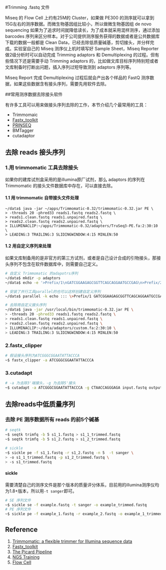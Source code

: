 #Trimming .fastq 文件

Miseq 的 Flow Cell 上约有25M的 Cluster，如果做 PE300 的测序就可以拿到15G左右的测序数据。而微生物基因组比较小，所以做微生物基因组 de novo sequencing 如果为了追求时间就降低读长，为了成本就采用混样测序，通过添加 barcodes 序列来区分样本。对于公司提供测序服务获得的数据或者是公共数据库下载的数据一般都是 Clean Data，已经去除低质量碱基，剪切接头，并分样完成。实验室自己的 Miseq 测序仪上机时填写好 Sample Sheet，Miseq Reporter 做2级分析时可以自动完成 Trimming adaptors 和 Demultiplexing 的过程。但有些情况下还是需要手动 Trimming adaptors 的，比如做文库目标序列特别短或者文库制备时打断出问题，插入序列过短导致测到 adaptors 序列等。

Miseq Report 完成 Demultiplexing 过程后就会产出各个样品的 FastQ 测序数据，如果这些数据含有接头序列，需要先用软件去除。

##常用测序数据去除接头软件

有许多工具可以用来做接头序列去除的工作，本节介绍几个最常用的工具：

* Trimmomaic
* [Fastx_toolkit](http://hannonlab.cshl.edu/fastx_toolkit)
* [PRINSEQ](http://prinseq.sourceforge.net)
* BMTagger
* cutadaptor

## 去除 reads 接头序列

### 1.用 trimmomatic 工具去除接头

如果你的建库试剂盒采用的是illumina原厂试剂，那么 adaptors 的序列在 Trimmomatic 的接头文件数据库中存在，可以直接去除。

#### 1.1 用 trimmomatic 自带接头文件处理

```
~/data$ java -jar ~/apps/Trimmomatic-0.32/trimmomatic-0.32.jar PE \
> -threads 20 -phred33 reads1.fastq reads2.fastq \
> reads1.clean.fastq reads1.unpaired.fastq \
> reads2.clean.fastq reads2.unpaired.fastq \
> ILLUMINACLIP:~/apps/Trimmomatic-0.32/adapters/TruSeq3-PE.fa:2:30:10 \
> LEADING:3 TRAILING:3 SLIDINGWINDOW:4:15 MINLEN:50
```

#### 1.2 用自定义序列来处理

如果文库制备用的是非官方的第三方试剂，或者是自己设计合成的引物接头，那接头序列不包含在软件数据库中，则需要自己定义。

```bash
# 自定义 Trimmomatic 的adapotrs序列
~/data$ mkdir -p adaptors
~/data$ echo -e '>Prefix/1\nGATCGGAAGAGCGGTTCAGCAGGAATGCCGAG\n>Prefix/2\nACACTCTTTCCCTACACGACGCTCTTCCGATCT' > adaptors/custom.fa

# 安装了并行工具parallel的也可以这样创建自定义序列
~/data$ parallel -k echo ::: \>Prefix/1 GATCGGAAGAGCGGTTCAGCAGGAATGCCGAG \>Prefix/2 ACACTCTTTCCCTACACGACGCTCTTCCGATCT > adaptors/custom.fa

# 去除用自定义接头序列
~/data$ java -jar /usr/local/bin/trimmomatic-0.32.jar PE \
> -threads 20 -phred33 reads1.fastq reads2.fastq \
> reads1.clean.fastq reads1.unpaired.fastq \
> reads2.clean.fastq reads2.unpaired.fastq \
> ILLUMINACLIP:~/data/adaptors/custom.fa:2:30:10 \
> LEADING:3 TRAILING:3 SLIDINGWINDOW:4:15 MINLEN:50
```

### 2.fastx_clipper

```bash
# 假设接头序列为ATCGGGCGGAATATTACCCA
~$ fastx_clipper -a ATCGGGCGGAATATTACCCA
```

### 3.cutadapt

```bash
# -a 为去除3'端接头，-g 为去除5'接头
~$ cutadapt -a ATCGGGCGGAATATTACCCA -g CTAACCAGGGAGA input.fastq output.fastq
```

## 去除reads中低质量序列

### 去除 PE 测序数据所有 reads 的前5个碱基

```bash
# seqtk
~$ seqtk trimfq -b 5 s1_1.fastq > s1_1_trimmed.fastq
~$ seqtk trimfq -b 5 s1_2.fastq > s1_2_trimmed.fastq

# sickle
~$ sickle pe -f s1_1.fastq -r s1_2.fastq -n 5  -t sanger \
> -o s1_1_trimmed.fastq -p s1_2_trimmed.fastq \
> -s s1_trimmed.fastq
```

#### sickle

需要清楚自己的测序文件是那个版本的质量评分体系，目前用的illumina测序仪均为1.8+版本，所以用`-t sanger`即可。

```bash
# SE 序列文件
~$ sickle se -f example.fastq -t sanger -o example_trimmed.fastq
# PE 序列文件
~$ sickle pe -f example_1.fastq -r example_2.fastq -o example_1_trimmed.fastq -p example_2_trimmed.fastq -
```


## Reference

1. [Trimmomatic: a flexible trimmer for Illumina sequence data](http://bioinformatics.oxfordjournals.org/content/early/2014/04/12/bioinformatics.btu170.full.pdf)
2. [Fastx_toolkit](http://hannonlab.cshl.edu/fastx_toolkit/)
3. [The Picard Pipeline](https://www.broadinstitute.org/files/shared/mpg/plathumgen/plathumgen_fennell.pdf)
4. [NGS Training](http://data.bits.vib.be/pub/trainingen/NGSIntro/NGSbasics.pdf)
5. [Flow Cell](http://www.uvm.edu/medicine/vtcancercenter/documents/Illumina-flowcell-whitesheet.pdf)